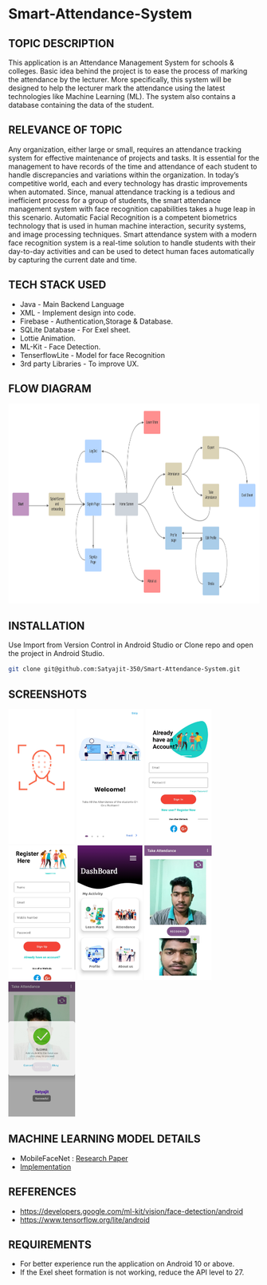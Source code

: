 # Smart-Attendance-System

## TOPIC DESCRIPTION
This application is an Attendance Management System for schools & colleges. Basic idea behind the project is to ease the process of marking the attendance by the lecturer. 
More specifically, this system will be designed to help the lecturer mark the attendance using the latest technologies like Machine Learning (ML). The system also contains a database containing the data of the student.

## RELEVANCE OF TOPIC
Any organization, either large or small, requires an attendance tracking system for effective maintenance of projects and tasks. It is essential for the management to have records of the time and attendance of each student to handle discrepancies and variations within the organization. In today’s competitive world, each and every technology has drastic improvements when automated. Since, manual attendance tracking is a tedious and inefficient process for a group of students, the smart attendance management system with face recognition capabilities takes a huge leap in this scenario.
Automatic Facial Recognition is a competent biometrics technology that is used in human machine interaction, security systems, and image processing techniques. Smart attendance system with a modern face recognition system is a real-time solution to handle students with their day-to-day activities and can be used to detect human faces automatically by capturing the current date and time.

## TECH STACK USED
* Java - Main Backend Language
* XML - Implement design into code.
* Firebase - Authentication,Storage & Database.
* SQLite Database - For Exel sheet.
* Lottie Animation.
* ML-Kit - Face Detection.
* TenserflowLite - Model for face Recognition
* 3rd party Libraries - To improve UX.

## FLOW DIAGRAM
<p align = "center">
<img src = "https://github.com/Satyajit-350/Smart-Attendance-System/blob/master/Screenshots/Blank%20board.png" height="400">
 </p>
 
 ## INSTALLATION 
 Use Import from Version Control in Android Studio or Clone repo and open the project in Android Studio.
 ```bash
git clone git@github.com:Satyajit-350/Smart-Attendance-System.git
```
## SCREENSHOTS

<img src="https://github.com/Satyajit-350/Smart-Attendance-System/blob/master/Screenshots/IMG_20220529_093838.jpg" height="270">   <img src="https://github.com/Satyajit-350/Smart-Attendance-System/blob/master/Screenshots/IMG_20220529_094301.jpg" height="270">   <img src="https://github.com/Satyajit-350/Smart-Attendance-System/blob/master/Screenshots/IMG_20220529_094229.jpg" height="270">    <img src="https://github.com/Satyajit-350/Smart-Attendance-System/blob/master/Screenshots/IMG_20220529_094241.jpg" height="270"> <img src="https://github.com/Satyajit-350/Smart-Attendance-System/blob/master/Screenshots/IMG_20220529_093857.jpg" height="270">  <img src="https://github.com/Satyajit-350/Smart-Attendance-System/blob/master/Screenshots/IMG_20220529_094059.jpg" height="270">  <img src="https://github.com/Satyajit-350/Smart-Attendance-System/blob/master/Screenshots/IMG_20220529_094215.jpg" height="270">  &nbsp;

## MACHINE LEARNING MODEL DETAILS
- MobileFaceNet : [Research Paper](https://arxiv.org/ftp/arxiv/papers/1804/1804.07573.pdf)
- [Implementation](https://github.com/sirius-ai/MobileFaceNet_TF)

## REFERENCES

* https://developers.google.com/ml-kit/vision/face-detection/android
* https://www.tensorflow.org/lite/android

## REQUIREMENTS
* For better experience run the application on Android 10 or above.
* If the Exel sheet formation is not working, reduce the API level to 27.
